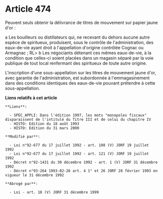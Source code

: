 # Article 474

Peuvent seuls obtenir la délivrance de titres de mouvement sur papier jaune d'or :

a Les bouilleurs ou distillateurs qui, ne recevant du dehors aucune autre espèce de spiritueux, produisent, sous le contrôle
de l'administration, des eaux-de-vie ayant droit à l'appellation d'origine contrôlée Cognac ou Armagnac ; RL>    b Les
négociants détenant ces mêmes eaux-de-vie, à la condition que celles-ci soient placées dans un magasin séparé par la voie
publique de tout local renfermant des spiritueux de toute autre origine.

L'inscription d'une sous-appellation sur les titres de mouvement jaune d'or, avec garantie de l'administration, est
subordonnée à l'emmagasinement dans des conditions identiques des eaux-de-vie pouvant prétendre à cette sous-appellation.

**Liens relatifs à cet article**

	**Liens**:

	  - SPEC_APPLI: Dans l'édition 1997, les mots "monopoles fiscaux" disparaissent de l'intitulé du Titre III et de celui du chapitre IV
	  - HISTO: Edition du 18 août 1993
	  - HISTO: Edition du 31 mars 2000

	**Modifié par**:

	  - Loi n°92-677 du 17 juillet 1992 - art. 108 (V) JORF 19 juillet 1992
	  - Loi n°92-677 du 17 juillet 1992 - art. 121 (V) JORF 19 juillet 1992
	  - Décret n°92-1431 du 30 décembre 1992 - art. 1 (V) JORF 31 décembre 1992
	  - Décret n°93-264 1993-02-26 art. 4 1° et 26 JORF 28 février 1993 en vigueur le 31 décembre 1992

	**Abrogé par**:

	  - Loi - art. 18 (V) JORF 31 décembre 1999

